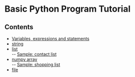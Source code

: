 # Basic Python Program Tutorial

## Contents  
- [Variables, expressions and statements]()  
- [string](https://github.com/mrolarik/basic-python/blob/master/string.ipynb)
- [list](https://github.com/mrolarik/basic-python/blob/master/list.ipynb)  
  -- [Sample: contact list]()
- [numpy array](https://github.com/mrolarik/basic-python/blob/master/numpy-array.ipynb)  
  -- [Sample: shopping list](https://github.com/mrolarik/basic-python/blob/master/shopping_list.py)
- [file](https://github.com/mrolarik/basic-python/blob/master/file.ipynb)  
